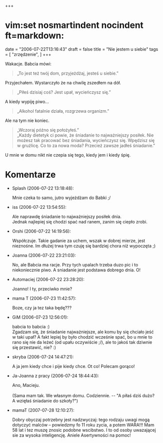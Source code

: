 +++
# vim:set nosmartindent nocindent ft=markdown:
date = "2006-07-22T13:16:43"
draft = false
title = "Nie jestem u siebie"
tags = [ "zrzędzenie", ]
+++

Wakacje. Babcia mówi:

> „To jest też twój dom, przyjeżdżaj, jesteś u siebie.”

Przyjechałem. Wystarczyło że na chwilę zszedłem na dół.

> „Piłeś dzisiaj coś? Jest upał, wycieńczysz się.”

A kiedy wypiję piwo...

> „Alkohol fatalnie działa, rozgrzewa organizm.”

Ale na tym nie koniec.

> „Wczoraj późno się położyłeś.”  
> „Każdy dietetyk ci powie, że śniadanie to najważniejszy posiłek. Nie możesz
> tak pracować bez śniadania, wycieńczysz się.  Wpędzisz się w gruźlicę. Co to
> za nowa moda? Przecież zawsze jadłeś śniadanie.”

U mnie w domu nikt nie czepia się tego, kiedy jem i kiedy śpię.

# Komentarze

* Splash (2006-07-22 13:18:48): <p>Mnie czeka to samo, jutro wyjeżdżam do Babki
  ;/</p>
* iss (2006-07-22 13:54:55): <p>Ale naprawdę śniadanie to najważniejszy posiłek
  dnia. <br />Jednak najlepiej się chodzi spać nad ranem, zanim się ciepło
  zrobi.</p>
* Orshi (2006-07-22 14:19:56): <p>Współczuje. Takie gadanie za uchem, wszak w
  dobrej mierze, jest nieznośne. Im dłużej trwa tym czuję się bardziej chora niż
  wypoczęta ;)</p>
* Joanna (2006-07-22 23:21:03): <p>No, ale Babcia ma racje. Przy tych upalach
  trzeba duzo pic i to niekoniecznie piwo. A sniadanie jest podstawa dobrego
  dnia. O!</p>
* Automaciej (2006-07-22 23:28:20): <p>Joanno! I ty, przeciwko mnie?</p>
* mama T (2006-07-23 11:42:57): <p>Boze, czy ja tez taka będę???</p>
* GiM (2006-07-23 12:56:01): <p>babcia to babcia :) <br />Zgadzam się, że
  śniadanie najważniejsze, ale komu by się chciało jeść w taki upał? A fakt
  lepiej by było chodzić wcześnie spać, bo u mnie to rano się nie da leżeć (od
  upału oczywiście ;/), ale to jakoś tak dziwnie się przestawić, nie? :)</p>
* skryba (2006-07-24 14:47:21): <p>A ja jem kiedy chce i pije kiedy chce. Ot co!
  Polecam gorąco!</p>
* Ja-Joanna z pracy (2006-07-24 18:44:43): <p>Ano, Macieju. <br /> <br />(Sama
  mam tak. We własnym domu. Codziennie. -- &quot;A piłaś dziś dużo? A wzięłaś
  śniadanie do szkoły?&quot;)</p>
* mamaT (2007-07-28 12:10:27): <p>Dobry obyczaj potrzebny jest nadzwyczaj: tego
  rodzaju uwagi mogą dotyczyć malców &#8211; powiedzmy fo 11 roku zycia, a potem
  WARA!!! Mam 58 lat i tez muszę znosic podobne wscibstwo. I to od osoby
  uwazającej sie za wysoka inteligencję. Aniele Asertywności na pomoc!</p>
